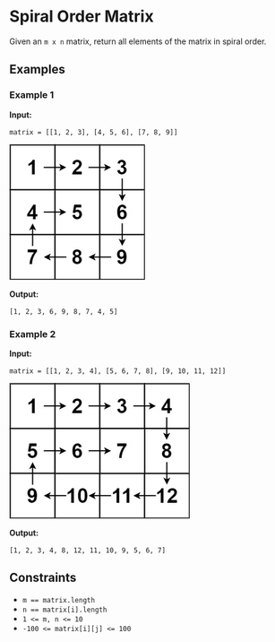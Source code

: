 # Spiral Order Matrix

Given an `m x n` matrix, return all elements of the matrix in spiral order.

## Examples

### Example 1

**Input:**

```plaintext
matrix = [[1, 2, 3], [4, 5, 6], [7, 8, 9]]
```

![Matrix Image](img_1.png)

**Output:**

```plaintext
[1, 2, 3, 6, 9, 8, 7, 4, 5]
```

### Example 2

**Input:**

```plaintext
matrix = [[1, 2, 3, 4], [5, 6, 7, 8], [9, 10, 11, 12]]
```

![Matrix Image](img_2.png)

**Output:**

```plaintext
[1, 2, 3, 4, 8, 12, 11, 10, 9, 5, 6, 7]
```

## Constraints

- `m == matrix.length`
- `n == matrix[i].length`
- `1 <= m, n <= 10`
- `-100 <= matrix[i][j] <= 100`